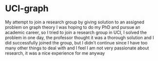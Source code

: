 # UCI-graph
My attempt to join a research group by giving solution to an assigned problem on graph theory
I was hoping to do my PhD and pursue an academic career, so I tried to join a research group in UCI, I solved the problem in one day, the professor thought 
it was a thorough solution
and I did successfully joined the group, but I didn't continue since I have too many other things to deal with and I feel I am not very passionate about 
research, it was a nice experience for me anyway

